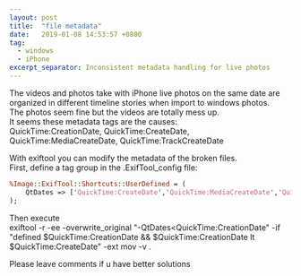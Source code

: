 ```yaml
---
layout: post
title:  "file metadata"
date:   2019-01-08 14:53:57 +0800
tag:
  - windows
  - iPhone
excerpt_separator: Inconsistent metadata handling for live photos
---
```


The videos and photos take with iPhone live photos on the same date are organized in different timeline stories when import to windows photos.  
The photos seem fine but the videos are totally mess up.  
It seems these metadata tags are the causes:  
QuickTime:CreationDate, QuickTime:CreateDate, QuickTime:MediaCreateDate, QuickTime:TrackCreateDate

With exiftool you can modify the metadata of the broken files.  
First, define a tag group in the .ExifTool_config file:

```perl
%Image::ExifTool::Shortcuts::UserDefined = (
    QtDates => ['QuickTime:CreateDate','QuickTime:MediaCreateDate','QuickTime:TrackCreateDate'],
);
```

Then execute  
exiftool -r -ee -overwrite_original "-QtDates<QuickTime:CreationDate" -if "defined $QuickTime:CreationDate && $QuickTime:CreationDate lt $QuickTime:CreateDate" -ext mov -v .

Please leave comments if u have better solutions
